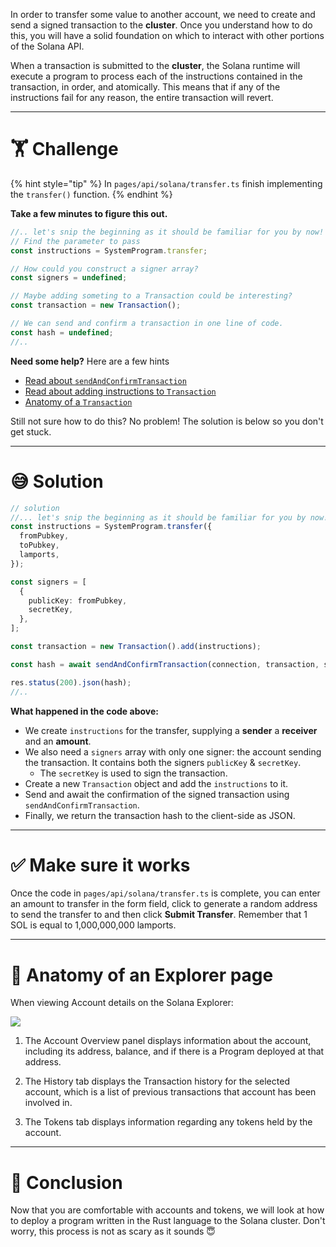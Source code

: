 In order to transfer some value to another account, we need to create and send a signed transaction to the **cluster**. Once you understand how to do this, you will have a solid foundation on which to interact with other portions of the Solana API.

When a transaction is submitted to the **cluster**, the Solana runtime will execute a program to process each of the instructions contained in the transaction, in order, and atomically. This means that if any of the instructions fail for any reason, the entire transaction will revert.

---

# 🏋️ Challenge

{% hint style="tip" %}
In `pages/api/solana/transfer.ts` finish implementing the `transfer()` function.
{% endhint %}

**Take a few minutes to figure this out.**

```typescript
//.. let's snip the beginning as it should be familiar for you by now!
// Find the parameter to pass
const instructions = SystemProgram.transfer;

// How could you construct a signer array?
const signers = undefined;

// Maybe adding someting to a Transaction could be interesting?
const transaction = new Transaction();

// We can send and confirm a transaction in one line of code.
const hash = undefined;
//..
```

**Need some help?** Here are a few hints

- [Read about `sendAndConfirmTransaction`](https://solana-labs.github.io/solana-web3.js/modules.html#sendAndConfirmTransaction)
- [Read about adding instructions to `Transaction`](https://solana-labs.github.io/solana-web3.js/classes/Transaction.html#add)
- [Anatomy of a `Transaction`](https://docs.solana.com/developing/programming-model/transactions)

Still not sure how to do this? No problem! The solution is below so you don't get stuck.

---

# 😅 Solution

```typescript
// solution
//... let's snip the beginning as it should be familiar for you by now!
const instructions = SystemProgram.transfer({
  fromPubkey,
  toPubkey,
  lamports,
});

const signers = [
  {
    publicKey: fromPubkey,
    secretKey,
  },
];

const transaction = new Transaction().add(instructions);

const hash = await sendAndConfirmTransaction(connection, transaction, signers);

res.status(200).json(hash);
//..
```

**What happened in the code above:**

- We create `instructions` for the transfer, supplying a **sender** a **receiver** and an **amount**.
- We also need a `signers` array with only one signer: the account sending the transaction. It contains both the signers `publicKey` & `secretKey`.
  - The `secretKey` is used to sign the transaction.
- Create a new `Transaction` object and add the `instructions` to it.
- Send and await the confirmation of the signed transaction using `sendAndConfirmTransaction`.
- Finally, we return the transaction hash to the client-side as JSON.

---

# ✅ Make sure it works

Once the code in `pages/api/solana/transfer.ts` is complete, you can enter an amount to transfer in the form field, click to generate a random address to send the transfer to and then click **Submit Transfer**. Remember that 1 SOL is equal to 1,000,000,000 lamports.

---

# 🧐 Anatomy of an Explorer page

When viewing Account details on the Solana Explorer:

![](https://raw.githubusercontent.com/figment-networks/learn-web3-dapp/main/markdown/__images__/solana/solana-transfer.png)

1. The Account Overview panel displays information about the account, including its address, balance, and if there is a Program deployed at that address.

2. The History tab displays the Transaction history for the selected account, which is a list of previous transactions that account has been involved in.

3. The Tokens tab displays information regarding any tokens held by the account.

---

# 🏁 Conclusion

Now that you are comfortable with accounts and tokens, we will look at how to deploy a program written in the Rust language to the Solana cluster. Don't worry, this process is not as scary as it sounds 😇
